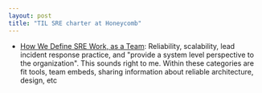 ```yaml
---
layout: post
title: "TIL SRE charter at Honeycomb"
---
```


* [How We Define SRE Work, as a Team](https://www.honeycomb.io/blog/how-we-define-sre-work-as-team): Reliability, scalability, lead incident response practice, and "provide a system level perspective to the organization". This sounds right to me. Within these categories are fit tools, team embeds, sharing information about reliable architecture, design, etc
